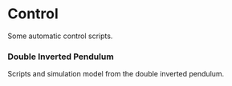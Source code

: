 # Control

Some automatic control scripts.

### Double Inverted Pendulum
Scripts and simulation model from the double inverted pendulum.
